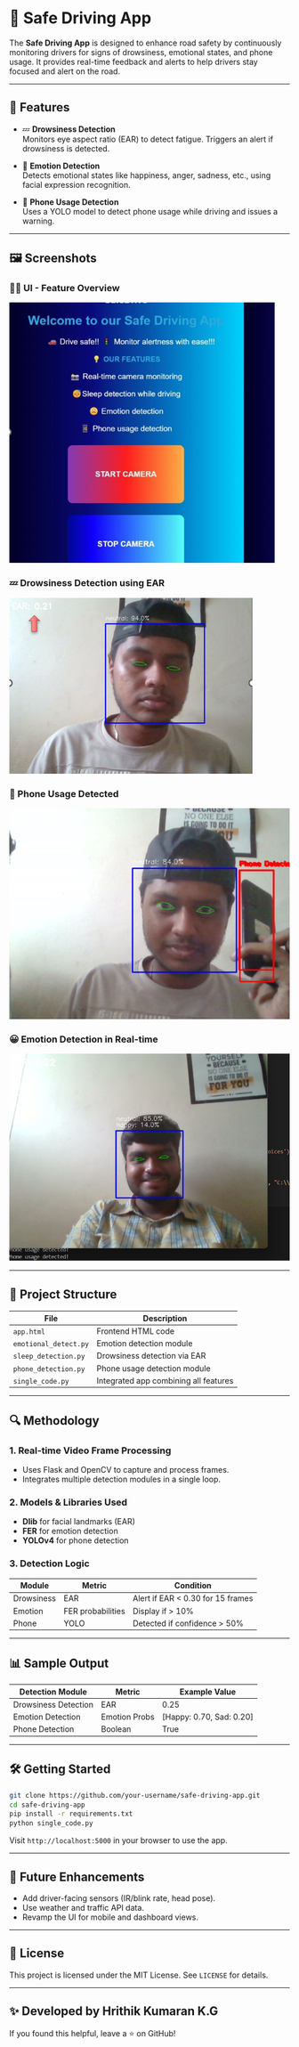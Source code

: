 
# 🚗 Safe Driving App

The **Safe Driving App** is designed to enhance road safety by continuously monitoring drivers for signs of drowsiness, emotional states, and phone usage. It provides real-time feedback and alerts to help drivers stay focused and alert on the road.

---

## 🌟 Features

- 💤 **Drowsiness Detection**  
  Monitors eye aspect ratio (EAR) to detect fatigue. Triggers an alert if drowsiness is detected.

- 🙂 **Emotion Detection**  
  Detects emotional states like happiness, anger, sadness, etc., using facial expression recognition.

- 📱 **Phone Usage Detection**  
  Uses a YOLO model to detect phone usage while driving and issues a warning.

---

## 🖼️ Screenshots

### 🧑‍💻 UI - Feature Overview
![UI Overview](./74f98cfc-77e2-4d7d-bcc5-73d367a85f2b.png)

### 💤 Drowsiness Detection using EAR
![Drowsiness Detection](./539cf009-614f-4917-9a14-aa888f1ac74b.png)

### 📱 Phone Usage Detected
![Phone Usage](./72321ae9-c639-4e46-b89f-6a6eea319d6a.png)

### 😀 Emotion Detection in Real-time
![Emotion Detection](./408d6b76-4b68-481b-82ce-20c05db6dbc8.png)

---

## 📁 Project Structure

| File | Description |
|------|-------------|
| `app.html` | Frontend HTML code |
| `emotional_detect.py` | Emotion detection module |
| `sleep_detection.py` | Drowsiness detection via EAR |
| `phone_detection.py` | Phone usage detection module |
| `single_code.py` | Integrated app combining all features |

---

## 🔍 Methodology

### 1. Real-time Video Frame Processing
- Uses Flask and OpenCV to capture and process frames.
- Integrates multiple detection modules in a single loop.

### 2. Models & Libraries Used
- **Dlib** for facial landmarks (EAR)
- **FER** for emotion detection
- **YOLOv4** for phone detection

### 3. Detection Logic

| Module | Metric | Condition |
|--------|--------|-----------|
| Drowsiness | EAR | Alert if EAR < 0.30 for 15 frames |
| Emotion | FER probabilities | Display if > 10% |
| Phone | YOLO | Detected if confidence > 50% |

---

## 📊 Sample Output

| Detection Module | Metric | Example Value |
|------------------|--------|----------------|
| Drowsiness Detection | EAR | 0.25 |
| Emotion Detection | Emotion Probs | [Happy: 0.70, Sad: 0.20] |
| Phone Detection | Boolean | True |

---

## 🛠️ Getting Started

```bash
git clone https://github.com/your-username/safe-driving-app.git
cd safe-driving-app
pip install -r requirements.txt
python single_code.py
```

Visit `http://localhost:5000` in your browser to use the app.

---

## 🚀 Future Enhancements

- Add driver-facing sensors (IR/blink rate, head pose).
- Use weather and traffic API data.
- Revamp the UI for mobile and dashboard views.

---

## 📜 License

This project is licensed under the MIT License. See `LICENSE` for details.

---

## ✨ Developed by Hrithik Kumaran K.G

If you found this helpful, leave a ⭐ on GitHub!
